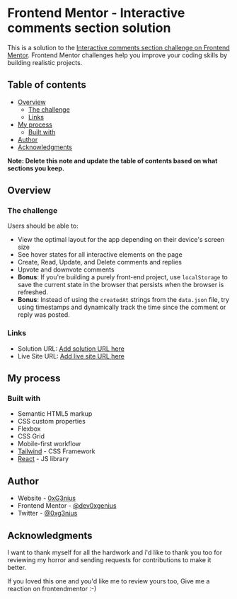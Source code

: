 # Frontend Mentor - Interactive comments section solution

This is a solution to the [Interactive comments section challenge on Frontend Mentor](https://www.frontendmentor.io/challenges/interactive-comments-section-iG1RugEG9). Frontend Mentor challenges help you improve your coding skills by building realistic projects. 

## Table of contents

- [Overview](#overview)
  - [The challenge](#the-challenge)
  - [Links](#links)
- [My process](#my-process)
  - [Built with](#built-with)
- [Author](#author)
- [Acknowledgments](#acknowledgments)

**Note: Delete this note and update the table of contents based on what sections you keep.**

## Overview

### The challenge

Users should be able to:

- View the optimal layout for the app depending on their device's screen size
- See hover states for all interactive elements on the page
- Create, Read, Update, and Delete comments and replies
- Upvote and downvote comments
- **Bonus**: If you're building a purely front-end project, use `localStorage` to save the current state in the browser that persists when the browser is refreshed.
- **Bonus**: Instead of using the `createdAt` strings from the `data.json` file, try using timestamps and dynamically track the time since the comment or reply was posted.

### Links

- Solution URL: [Add solution URL here](https://your-solution-url.com)
- Live Site URL: [Add live site URL here](https://your-live-site-url.com)

## My process

### Built with

- Semantic HTML5 markup
- CSS custom properties
- Flexbox
- CSS Grid
- Mobile-first workflow
- [Tailwind](https://google.com?q=tailwindcss) - CSS Framework
- [React](https://react.dev/) - JS library

## Author

- Website - [0xG3nius](https://github.com/dev0xgenius)
- Frontend Mentor - [@dev0xgenius](https://www.frontendmentor.io/profile/dev0xgenius)
- Twitter - [@0xg3nius](https://www.twitter.com/0xg3nius)

## Acknowledgments

I want to thank myself for all the hardwork and i'd like to thank you too for 
reviewing my horror and sending requests for contributions to make it better.

If you loved this one and you'd like me to review yours too,
Give me a reaction on frontendmentor :-)